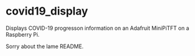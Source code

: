 # covid19_display

Displays COVID-19 progresson information on an Adafruit MiniPiTFT
on a Raspberry Pi.

Sorry about the lame README.
